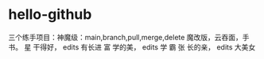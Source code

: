 # hello-github
三个练手项目：神魔级：main,branch,pull,merge,delete 魔改版，云吞面，手书。
星 干得好， edits 有长进
富 学的美， edits 学  霸
张 长的亲， edits 大美女

